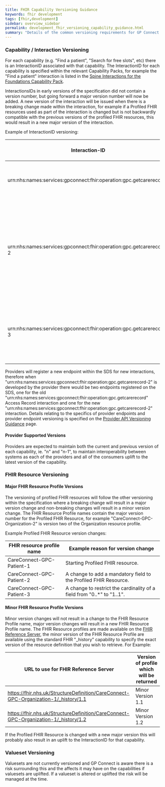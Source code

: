 ```yaml
---
title: FHIR Capability Versioning Guidance
keywords: fhir development
tags: [fhir,development]
sidebar: overview_sidebar
permalink: development_fhir_versioning_capability_guidance.html
summary: "Details of the common versioning requirements for GP Connect FHIR APIs."
---
```


### Capability / Interaction Versioning ###

For each capability (e.g. "Find a patient", "Search for free slots", etc) there is an InteractionID associated with that capability. The InteractionID for each capability is specified within the relevant Capability Packs, for example the "Find a patient" interaction is listed in the [Spine Interactions for the Foundations Capability Pack](foundations.html#spine-interactions).

InteractionsIDs in early versions of the specification did not contain a version number, but going forward a major version number will now be added. A new version of the interaction will be issued when there is a breaking change made within the interaction, for example if a Profiled FHIR resources used as part of the interaction is changed but is not backwardly compatible with the previous versions of the profiled FHIR resources, this would result in a new major version of the interaction.

Example of InteractionID versioning:

| Interaction-ID | Reason for interaction version |
| --- | --- |
| urn:nhs:names:services:gpconnect:fhir:operation:gpc.getcarerecord | Initial InteractionID used for "Access Record HTML 1.0.0-rc.5". |
| urn:nhs:names:services:gpconnect:fhir:operation:gpc.getcarerecord-2 | A Profiled FHIR Resource breaking change from "GPConnect-Patient-1" FHIR resource to "CareConnect-GPC-Patient-1" FHIR Resource, released in Access Record HTML 1.0.0-rc.6. |
| urn:nhs:names:services:gpconnect:fhir:operation:gpc.getcarerecord-3 | This will be the next InteractionID which will be used for the next breaking change to the Access Record HTML capability. |

Providers will register a new endpoint within the SDS for new interactions, therefore when "urn:nhs:names:services:gpconnect:fhir:operation:gpc.getcarerecord-2" is developed by the provider there would be two endpoints registered on the SDS, one for the old "urn:nhs:names:services:gpconnect:fhir:operation:gpc.getcarerecord" Access Record interaction and one for the new "urn:nhs:names:services:gpconnect:fhir:operation:gpc.getcarerecord-2" interaction. Details relating to the specifics of provider endpoints and provider endpoint versioning is specified on the [Provider API Versioning Guidance](/development_fhir_versioning_provider_guidance.html) page.


#### Provider Supported Versions ####

Providers are expected to maintain both the current and previous version of each capability, ie. "n" and "n-1", to maintain interoperability between systems as each of the providers and all of the consumers uplift to the latest version of the capability.


### FHIR Resource Versioning ###

#### Major FHIR Resource Profile Versions ####

The versioning of profiled FHIR resources will follow the other versioning within the specification where a breaking change will result in a major version change and non-breaking changes will result in a minor version change. The FHIR Resource Profile names contain the major version number for the Profiled FHIR Resource, for example "CareConnect-GPC-Organization-2" is version two of the Organization resource profile. 

Example Profiled FHIR Resource version changes:

| FHIR resource profile name| Example reason for version change |
| --- | --- |
| CareConnect-GPC-Patient-1 | Starting Profiled FHIR resource. |
| CareConnect-GPC-Patient-2 | A change to add a mandatory field to the Profiled FHIR Resource. |
| CareConnect-GPC-Patient-3 | A change to restrict the cardinality of a field from "0..*" to "1..1". |

#### Minor FHIR Resource Profile Versions ####

Minor version changes will not result in a change to the FHIR Resource Profile name, major version changes will result in a new FHIR Resource Profile name. The FHIR Resource profiles are made available on the [FHIR Reference Server](https://fhir.nhs.uk/StructureDefinition), the minor version of the FHIR Resource Profile are available using the standard FHIR "_history" capability to specify the exact version of the resource definition that you wish to retrieve. For Example:

| URL to use for FHIR Reference Server | Version of profile which will be returned|
| --- | --- |
| https://fhir.nhs.uk/StructureDefinition/CareConnect-GPC-Organization-1/_history/1.1 | Minor Version 1.1 |
| https://fhir.nhs.uk/StructureDefinition/CareConnect-GPC-Organization-1/_history/1.2 | Minor Version 1.2 |

If the Profiled FHIR Resource is changed with a new major version this will probably also result in an uplift to the InteractionID  for that capability.


### Valueset Versioning ###
Valuesets are not currently versioned and GP Connect is aware there is a risk surrounding this and the affects it may have on the capabilities if valuesets are uplifted. If a valueset is altered or uplifted the risk will be managed at the time.
